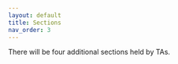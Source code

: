 ```yaml
---
layout: default
title: Sections
nav_order: 3
---
```


There will be four additional sections held by TAs.

